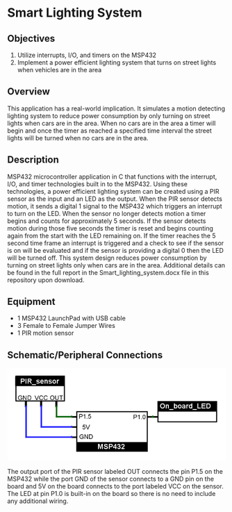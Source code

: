 # Smart Lighting System

## Objectives

1) Utilize interrupts, I/O, and timers on the MSP432
2) Implement a power efficient lighting system that turns on street lights when vehicles are in the area


## Overview

This application has a real-world implication. It simulates a motion detecting lighting system to reduce power consumption by only turning on street lights when cars are in the area. When no cars are in the area a timer will begin and once the timer as reached a specified time interval the street lights will be turned when no cars are in the area.

## Description

MSP432 microcontroller application in C that functions with the interrupt, I/O, and timer technologies built in to the MSP432. Using these technologies, a 
power efficient lighting system can be created using a PIR sensor as the input and an LED as the output. When the PIR sensor detects motion, it sends 
a digital 1 signal to the MSP432 which triggers an interrupt to turn on the LED. When the sensor no longer detects motion a timer begins and counts for 
approximately 5 seconds. If the sensor detects motion during those five seconds the timer is reset and begins counting again from the start with the LED 
remaining on. If the timer reaches the 5 second time frame an interrupt is triggered and a check to see if the sensor is on will be evaluated and if 
the sensor is providing a digital 0 then the LED will be turned off. This system design reduces power consumption by turning on street lights only when 
cars are in the area. Additional details can be found in the full report in the Smart_lighting_system.docx file in this repository upon download.

## Equipment
- 1 MSP432 LaunchPad with USB cable
- 3 Female to Female Jumper Wires
- 1 PIR motion sensor

## Schematic/Peripheral Connections 
![](system_layout.png)

The output port of the PIR sensor labeled OUT connects the pin P1.5 on the MSP432 while the port GND of the sensor connects to a GND pin on the board and 5V on the board connects to the port labeled VCC on the sensor. The LED at pin P1.0 is built-in on the board so there is no need to include any additional wiring.
